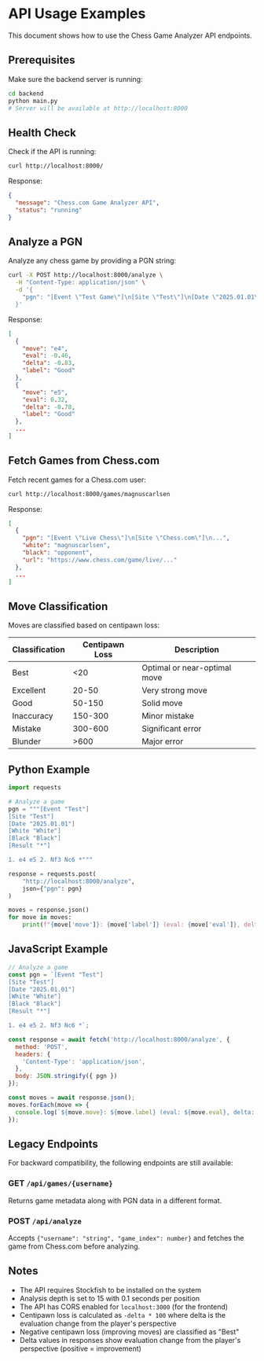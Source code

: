 # API Usage Examples

This document shows how to use the Chess Game Analyzer API endpoints.

## Prerequisites

Make sure the backend server is running:
```bash
cd backend
python main.py
# Server will be available at http://localhost:8000
```

## Health Check

Check if the API is running:

```bash
curl http://localhost:8000/
```

Response:
```json
{
  "message": "Chess.com Game Analyzer API",
  "status": "running"
}
```

## Analyze a PGN

Analyze any chess game by providing a PGN string:

```bash
curl -X POST http://localhost:8000/analyze \
  -H "Content-Type: application/json" \
  -d '{
    "pgn": "[Event \"Test Game\"]\n[Site \"Test\"]\n[Date \"2025.01.01\"]\n[White \"Player1\"]\n[Black \"Player2\"]\n[Result \"1-0\"]\n\n1. e4 e5 2. Nf3 Nc6 3. Bc4 Bc5 *"
  }'
```

Response:
```json
[
  {
    "move": "e4",
    "eval": -0.46,
    "delta": -0.83,
    "label": "Good"
  },
  {
    "move": "e5",
    "eval": 0.32,
    "delta": -0.78,
    "label": "Good"
  },
  ...
]
```

## Fetch Games from Chess.com

Fetch recent games for a Chess.com user:

```bash
curl http://localhost:8000/games/magnuscarlsen
```

Response:
```json
[
  {
    "pgn": "[Event \"Live Chess\"]\n[Site \"Chess.com\"]\n...",
    "white": "magnuscarlsen",
    "black": "opponent",
    "url": "https://www.chess.com/game/live/..."
  },
  ...
]
```

## Move Classification

Moves are classified based on centipawn loss:

| Classification | Centipawn Loss | Description |
|---------------|----------------|-------------|
| Best | <20 | Optimal or near-optimal move |
| Excellent | 20-50 | Very strong move |
| Good | 50-150 | Solid move |
| Inaccuracy | 150-300 | Minor mistake |
| Mistake | 300-600 | Significant error |
| Blunder | >600 | Major error |

## Python Example

```python
import requests

# Analyze a game
pgn = """[Event "Test"]
[Site "Test"]
[Date "2025.01.01"]
[White "White"]
[Black "Black"]
[Result "*"]

1. e4 e5 2. Nf3 Nc6 *"""

response = requests.post(
    "http://localhost:8000/analyze",
    json={"pgn": pgn}
)

moves = response.json()
for move in moves:
    print(f"{move['move']}: {move['label']} (eval: {move['eval']}, delta: {move['delta']})")
```

## JavaScript Example

```javascript
// Analyze a game
const pgn = `[Event "Test"]
[Site "Test"]
[Date "2025.01.01"]
[White "White"]
[Black "Black"]
[Result "*"]

1. e4 e5 2. Nf3 Nc6 *`;

const response = await fetch('http://localhost:8000/analyze', {
  method: 'POST',
  headers: {
    'Content-Type': 'application/json',
  },
  body: JSON.stringify({ pgn })
});

const moves = await response.json();
moves.forEach(move => {
  console.log(`${move.move}: ${move.label} (eval: ${move.eval}, delta: ${move.delta})`);
});
```

## Legacy Endpoints

For backward compatibility, the following endpoints are still available:

### GET `/api/games/{username}`
Returns game metadata along with PGN data in a different format.

### POST `/api/analyze`
Accepts `{"username": "string", "game_index": number}` and fetches the game from Chess.com before analyzing.

## Notes

- The API requires Stockfish to be installed on the system
- Analysis depth is set to 15 with 0.1 seconds per position
- The API has CORS enabled for `localhost:3000` (for the frontend)
- Centipawn loss is calculated as `-delta * 100` where delta is the evaluation change from the player's perspective
- Negative centipawn loss (improving moves) are classified as "Best"
- Delta values in responses show evaluation change from the player's perspective (positive = improvement)

